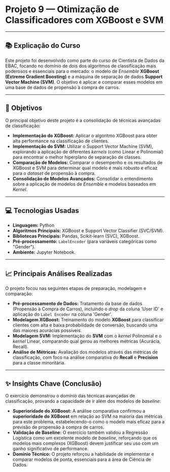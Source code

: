 # Projeto 9 — Otimização de Classificadores com XGBoost e SVM

---

## 📚 Explicação do Curso
Este projeto foi desenvolvido como parte do curso de Cientista de Dados da EBAC, focando no domínio de dois dos algoritmos de classificação mais poderosos e essenciais para o mercado: o modelo de *Ensemble* **XGBoost (Extreme Gradient Boosting)** e a máquina de separação de dados **Support Vector Machine (SVM)**. O objetivo é aplicar e comparar esses modelos em uma base de dados de propensão à compra de carros.

---

## 🎯 Objetivos
O principal objetivo deste projeto é a consolidação de técnicas avançadas de classificação:

* **Implementação do XGBoost:** Aplicar o algoritmo XGBoost para obter alta performance na classificação de clientes.
* **Implementação do SVM:** Utilizar o Support Vector Machine (SVM), explorando a aplicação de diferentes *kernels* (como Linear e Polinomial) para encontrar o melhor hiperplano de separação de classes.
* **Comparação de Modelos:** Comparar o desempenho e os resultados de XGBoost e SVM para determinar qual modelo é mais robusto e eficaz para o *dataset* de propensão à compra.
* **Consolidação de Modelos Avançados:** Consolidar o entendimento sobre a aplicação de modelos de *Ensemble* e modelos baseados em *Kernel*.

---

## 💻 Tecnologias Usadas
* **Linguagem:** Python
* **Algoritmos Principais:** XGBoost e Support Vector Classifier (SVC/SVM).
* **Bibliotecas Principais:** Pandas, Scikit-learn (SVC), XGBoost.
* **Pré-processamento:** `LabelEncoder` (para variáveis categóricas como "Gender").
* **Ambiente:** Jupyter Notebook.

---

## 📈 Principais Análises Realizadas
O projeto focou nas seguintes etapas de preparação, modelagem e comparação:

* **Pré-processamento de Dados:** Tratamento da base de dados (Propensão à Compra de Carros), incluindo o *drop* da coluna 'User ID' e aplicação do `Label Encoder` na coluna 'Gender'.
* **Modelagem XGBoost:** Treinamento do modelo **XGBoost** para classificar clientes com alta e baixa probabilidade de conversão, buscando uma das maiores acurácias possíveis.
* **Modelagem SVM:** Implementação do **SVM** com o *kernel* Polinomial e o *kernel* Linear, comparando qual gerou as melhores métricas (Acurácia, Recall).
* **Análise de Métricas:** Avaliação dos modelos através das métricas de classificação, com foco na análise comparativa do **Recall** e **Precision** para a classe minoritária.

---

## ✨ Insights Chave (Conclusão)

O exercício demonstrou o domínio das técnicas avançadas de classificação, provando a capacidade de ir além dos modelos de *baseline*:

* **Superioridade do XGBoost:** A análise comparativa confirmou a **superioridade do XGBoost** em relação ao SVM na maioria das métricas para este problema, estabelecendo-o como o modelo mais eficaz para a previsão de propensão à compra de carros.
* **Validação de Baseline:** O exercício também validou a Regressão Logística como um excelente modelo de *baseline*, reforçando que os modelos mais complexos (XGBoost) devem justificar seu uso com um ganho significativo de performance.
* **Domínio Técnico:** O projeto reforçou a habilidade de implementar e comparar modelos de ponta, essenciais para a área de Ciência de Dados.